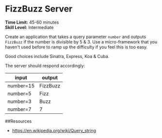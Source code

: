 # FizzBuzz Server
__Time Limit:__ 45-60 minutes  
__Skill Level:__ Intermediate  

Create an application that takes a query parameter `number` and outputs `FizzBuzz` if the number is divisible by 5 & 3. Use a micro-framework that you haven't used before to ramp up the difficulty if you feel this is too easy.

Good choices include Sinatra, Express, Koa & Cuba.

The server should respond accordingly:

input    |output   |
---------|---------|
number=15|FizzBuzz |
number=5 |Fizz     |
number=3 |Buzz     |
number=7 |7        |

##Resources
 - https://en.wikipedia.org/wiki/Query_string

